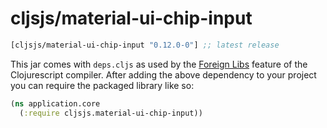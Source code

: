 # cljsjs/material-ui-chip-input

[](dependency)
```clojure
[cljsjs/material-ui-chip-input "0.12.0-0"] ;; latest release
```
[](/dependency)

This jar comes with `deps.cljs` as used by the [Foreign Libs][flibs] feature
of the Clojurescript compiler. After adding the above dependency to your project
you can require the packaged library like so:

```clojure
(ns application.core
  (:require cljsjs.material-ui-chip-input))
```

[flibs]: https://github.com/clojure/clojurescript/wiki/Packaging-Foreign-Dependencies
